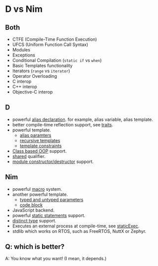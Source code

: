 # D vs Nim

## Both

* CTFE (Compile-Time Function Execution)
* UFCS (Uniform Function Call Syntax)
* Modules
* Exceptions
* Conditional Compilation (`static if` vs `when`)
* Basic Templates functionality
* Iterators (`range` vs `iterator`)
* Operator Overloading
* C interop
* C++ interop
* Objective-C interop

## D

* powerful [alias declaration](https://dlang.org/spec/declaration.html#alias). for example, alias variable, alias template.
* better compile-time reflection support, see [traits](https://dlang.org/spec/traits.html).
* powerful template.
  * [alias paramters](https://dlang.org/spec/template.html#aliasparameters)
  * [recursive templates](https://dlang.org/spec/template.html#recursive_templates)
  * [template constraints](https://dlang.org/spec/template.html#template_constraints)
* [Class based OOP](https://dlang.org/spec/class.html) support.
* [shared](https://dlang.org/spec/const3.html#shared) qualifier.
* [module constructor/destructor](https://dlang.org/spec/module.html#staticorder) support.

## Nim

* powerful [macro](https://nim-lang.org/docs/manual.html#macros) system.
* another powerful template.
  * [typed and untyped parameters](https://nim-lang.org/docs/manual.html#templates-typed-vs-untyped-parameters)
  * [code block](https://nim-lang.org/docs/manual.html#templates-passing-a-code-block-to-a-template)
* JavaScript backend.
* powerful [static statements](https://nim-lang.org/docs/manual.html#statements-and-expressions-static-statementslashexpression) support.
* [distinct type](https://nim-lang.org/docs/manual.html#types-distinct-type) support.
* Executes an external process at compile-time, see [staticExec](https://nim-lang.org/docs/system.html#staticExec,string,string,string).
* stdlib which works on RTOS, such as FreeRTOS, NuttX or Zephyr.

## Q: which is better?

A: You know what you want! (I mean, it depends.)
